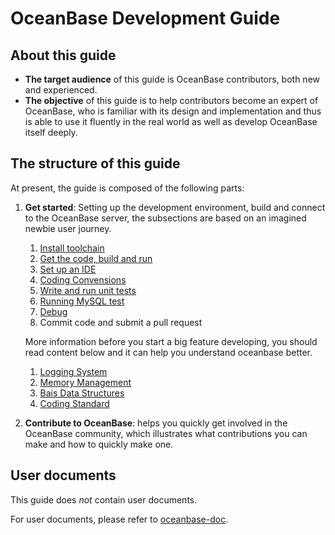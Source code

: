 # OceanBase Development Guide

## About this guide

* **The target audience** of this guide is OceanBase contributors, both new and experienced.
* **The objective** of this guide is to help contributors become an expert of OceanBase, who is familiar with its design and implementation and thus is able to use it fluently in the real world as well as develop OceanBase itself deeply.

## The structure of this guide

At present, the guide is composed of the following parts:

1. **Get started**: Setting up the development environment, build and connect to the OceanBase server, the subsections are based on an imagined newbie user journey.
    1. [Install toolchain](toolchain.md)
    2. [Get the code, build and run](build-and-run.md)
    3. [Set up an IDE](ide-settings.md)
    4. [Coding Convensions](coding-convension.md)
    5. [Write and run unit tests](unittest.md)
    6. [Running MySQL test](mysqltest.md)
    7. [Debug](debug.md)
    8. Commit code and submit a pull request

    More information before you start a big feature developing, you should read content below and it can help you understand oceanbase better.
    1. [Logging System](logging.md)
    2. [Memory Management](memory.md)
    3. [Bais Data Structures](container.md)
    4. [Coding Standard](coding_standard.md)

3. **Contribute to OceanBase**: helps you quickly get involved in the OceanBase community, which illustrates what contributions you can make and how to quickly make one.

## User documents

This guide does _not_ contain user documents.

For user documents, please refer to [oceanbase-doc](https://github.com/oceanbase/oceanbase-doc).
